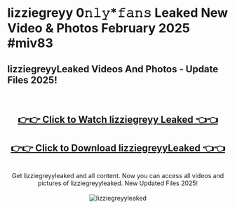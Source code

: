 # lizziegreyy 0𝚗𝚕𝚢*𝚏𝚊𝚗𝚜 Leaked New Video & Photos February 2025 #miv83

<h2>lizziegreyyLeaked Videos And Photos - Update Files 2025!</h2>
<br>
<div align="center">
<h2><a href="https://mediaupload.pro?title=lizziegreyy&ref=11F" rel="nofollow">👉👉 Click to Watch lizziegreyy Leaked 👈👈</a></h2>
<h2><a href="https://mediaupload.pro?title=lizziegreyy&ref=11F" rel="nofollow">👉👉 Click to Download lizziegreyyLeaked 👈👈</a></h2>
<br>
Get lizziegreyyleaked and all content. Now you can access all videos and pictures of lizziegreyyleaked. New Updated Files 2025!
<br>
<br>
<a href="https://mediaupload.pro?title=lizziegreyy&ref=11F" rel="nofollow" data-target="animated-image.originalLink"><img src="https://i.ibb.co/Gkj2r4b/banner.png" alt="lizziegreyyleaked" style="max-width: 100%; display: inline-block;" data-target="animated-image.originalImage"></a>
</div>
<br>

